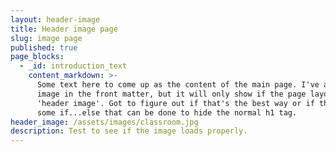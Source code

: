 ```yaml
---
layout: header-image
title: Header image page
slug: image page
published: true
page_blocks:
  - _id: introduction_text
    content_markdown: >-
      Some text here to come up as the content of the main page. I've added the
      image in the front matter, but it will only show if the page layout is
      'header image'. Got to figure out if that's the best way or if there's
      some if...else that can be done to hide the normal h1 tag.
header_image: /assets/images/classroom.jpg
description: Test to see if the image loads properly.
---
```

